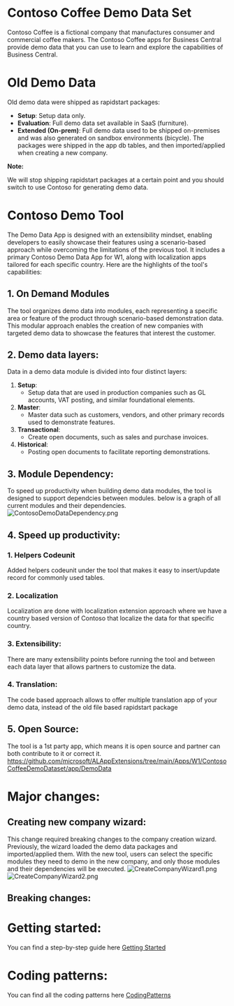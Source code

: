 # Contoso Coffee Demo Data Set
Contoso Coffee is a fictional company that manufactures consumer and commercial coffee makers. The Contoso Coffee apps for Business Central provide demo data that you can use to learn and explore the capabilities of Business Central.
# Old Demo Data
Old demo data were shipped as rapidstart packages:
- **Setup**: Setup data only.
- **Evaluation**: Full demo data set available in SaaS (furniture).
- **Extended (On-prem)**: Full demo data used to be shipped on-premises and was also generated on sandbox environments (bicycle).
The packages were shipped in the app db tables, and then imported/applied when creating a new company.

**Note:**

We will stop shipping rapidstart packages at a certain point and you should switch to use Contoso for generating demo data.


# Contoso Demo Tool
The Demo Data App is designed with an extensibility mindset, enabling developers to easily showcase their features using a scenario-based approach while overcoming the limitations of the previous tool. It includes a primary Contoso Demo Data App for W1, along with localization apps tailored for each specific country. Here are the highlights of the tool's capabilities:
## 1. On Demand Modules
The tool organizes demo data into modules, each representing a specific area or feature of the product through scenario-based demonstration data. This modular approach enables the creation of new companies with targeted demo data to showcase the features that interest the customer.
## 2. Demo data layers:
Data in a demo data module is divided into four distinct layers:
1. **Setup**: 
   - Setup data that are used in production companies such as GL accounts, VAT posting, and similar foundational elements.
2. **Master**: 
   - Master data such as customers, vendors, and other primary records used to demonstrate features.
3. **Transactional**: 
   - Create open documents, such as sales and purchase invoices.
4. **Historical**: 
   - Posting open documents to facilitate reporting demonstrations.
## 3. Module Dependency:
To speed up productivity when building demo data modules, the tool is designed to support dependcies between modules. below is a graph of all current modules and their dependencies.
![ContosoDemoDataDependency.png](/.docs/DemoDataDependencies.png)
## 4. Speed up productivity:
### 1. Helpers Codeunit
Added helpers codeunit under the tool that makes it easy to insert/update record for commonly used tables.
### 2. Localization
Localization are done with localization extension approach where we have a country based version of Contoso that localize the data for that specific country.
### 3. Extensibility:
There are many extensibility points before running the tool and between each data layer that allows partners to customize the data.
### 4. Translation:
The code based approach allows to offer multiple translation app of your demo data, instead of the old file based rapidstart package
## 5. Open Source: 
The tool is a 1st party app, which means it is open source and partner can both contribute to it or correct it. https://github.com/microsoft/ALAppExtensions/tree/main/Apps/W1/ContosoCoffeeDemoDataset/app/DemoData
# Major changes:
## Creating new company wizard:
This change required breaking changes to the company creation wizard. Previously, the wizard loaded the demo data packages and imported/applied them. With the new tool, users can select the specific modules they need to demo in the new company, and only those modules and their dependencies will be executed.
![CreateCompanyWizard1.png](/.docs/CreateCompanyWizard1.png)
![CreateCompanyWizard2.png](/.docs/CreateCompanyWizard2.png)

## Breaking changes:


# Getting started:
You can find a step-by-step guide here [Getting Started](/Getting-Started.md)
# Coding patterns:
You can find all the coding patterns here [CodingPatterns](/Coding-Patterns.md)